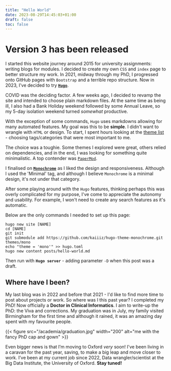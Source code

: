 ```yaml
---
title: "Hello World"
date: 2023-08-29T14:45:03+01:00
draft: false
toc: false
---
```


# Version 3 has been released

I started this website journey around 2015 for university assignments: writing blogs for modules.
I decided to create my own `CSS` and `index` page to better structure my work.
In 2021, midway through my PhD, I progressed onto GitHub pages with `Bootstrap` and a terrible repo structure.
Now in 2023, I’ve decided to try [**`Hugo`**](https://gohugo.io/ "Hugo website"). 

COVID was the deciding factor. A few weeks ago, I decided to revamp the site and intended to choose plain markdown files.
At the same time as being ill, I also had a Bank Holiday weekend followed by some Annual Leave, so my 5-day isolation weekend turned *somewhat* productive.

With the exception of some commands, `Hugo` uses markdowns allowing for many automated features.
My goal was this to be **simple**. I didn't want to wrangle with `HTML` or design.
To start, I spent hours looking at the [theme list](https://themes.gohugo.io/ "full list of hugo themes") - choosing tags/categories that were most important to me.

The choice was a toughie. Some themes I explored were great, others relied on dependencies, and in the end, I was looking for something quite minimalistic.
A top contender was [`PaperMod`](https://github.com/adityatelange/hugo-PaperMod "papermod git repository"). 

I finalised on [**`Monochrome`**](https://github.com/kaiiiz/hugo-theme-monochrome.git "monochrome git repository") as I liked the design and responsiveness.
Although I used the 'Minimal' tag, and although I believe `Monochrome` is a minimal design, it's not under that category.

After some playing around with the `Hugo` features, thinking perhaps this was overly complicated for my purpose, I've come to appreciate the autonomy and usability.
For example, I won't need to create any search features as it's automatic.

Below are the only commands I needed to set up this page:
```
hugo new site [NAME]
cd [NAME]
git init
git submodule add https://github.com/kaiiiz/hugo-theme-monochrome.git themes/mono
echo "theme = 'mono'" >> hugo.toml
hugo new content posts/hello-world.md
```
Then run with **`Hugo server`** - adding parameter `-D` when this post was a draft.

## Where have I been?
My last blog was in 2022 and before that 2021 - I'd like to find more time to post about projects or work. So where was I this past year? 
I completed my PhD! Now officially a **Doctor in Clinical Informatics**. I aim to write-up the PhD: the Viva and corrections. 
My graduation was in July, my family visited Birmingham for the first time and although it rained, it was an amazing day spent with my favourite people.

{{< figure src="/academia/graduation.jpg" width="200" alt="me with the fancy PhD cap and gown" >}}

Even bigger news is that I’m moving to Oxford *very* soon! I've been living in a caravan for the past year, saving, to make a big leap and move closer to work.
I’ve been at my current job since 2022, Data wrangler/scientist at the Big Data Institute, the University of Oxford.
**Stay tuned!**